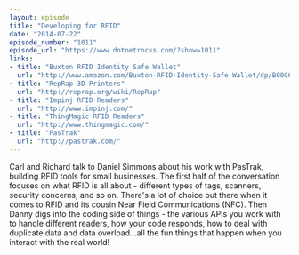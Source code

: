 ```yaml
---
layout: episode
title: "Developing for RFID"
date: "2014-07-22"
episode_number: "1011"
episode_url: "https://www.dotnetrocks.com/?show=1011"
links:
- title: "Buxton RFID Identity Safe Wallet"
  url: "http://www.amazon.com/Buxton-RFID-Identity-Safe-Wallet/dp/B00G6MWNBK"
- title: "RepRap 3D Printers"
  url: "http://reprap.org/wiki/RepRap"
- title: "Impinj RFID Readers"
  url: "http://www.impinj.com/"
- title: "ThingMagic RFID Readers"
  url: "http://www.thingmagic.com/"
- title: "PasTrak"
  url: "http://pastrak.com/"
---
```


Carl and Richard talk to Daniel Simmons about his work with PasTrak, building RFID tools for small businesses. The first half of the conversation focuses on what RFID is all about - different types of tags, scanners, security concerns, and so on. There's a lot of choice out there when it comes to RFID and its cousin Near Field Communications (NFC). Then Danny digs into the coding side of things - the various APIs you work with to handle different readers, how your code responds, how to deal with duplicate data and data overload...all the fun things that happen when you interact with the real world!
